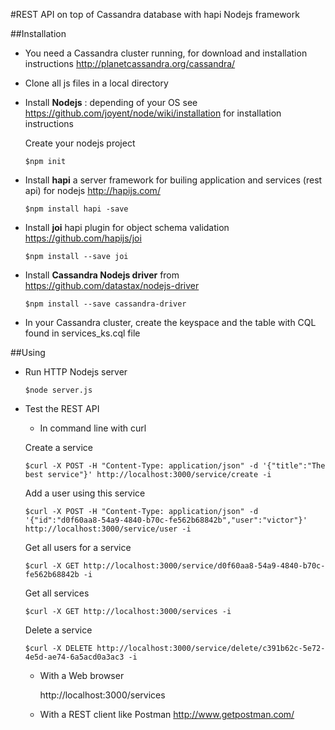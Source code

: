 
#REST API on top of Cassandra database with hapi Nodejs framework



##Installation

- You need a Cassandra cluster running, for download and installation instructions  http://planetcassandra.org/cassandra/

- Clone all js files in a local directory

- Install **Nodejs** : depending of your OS see https://github.com/joyent/node/wiki/installation for installation instructions

  Create your nodejs project
  ```
  $npm init
  ```


- Install **hapi** a server framework for builing application and services (rest api) for nodejs http://hapijs.com/

  ```
  $npm install hapi -save
  ```

- Install **joi** hapi plugin for object schema validation https://github.com/hapijs/joi

  ```
  $npm install --save joi
  ```

- Install **Cassandra Nodejs driver** from https://github.com/datastax/nodejs-driver
  ```
  $npm install --save cassandra-driver
  ```

- In your Cassandra cluster, create the keyspace and the table with CQL found in services_ks.cql file

##Using

- Run HTTP Nodejs server

  ```
  $node server.js
  ```

- Test the REST API

  - In command line with curl


  Create a service
  ```
  $curl -X POST -H "Content-Type: application/json" -d '{"title":"The best service"}' http://localhost:3000/service/create -i
  ```

  Add a user using this service
  ```  
  $curl -X POST -H "Content-Type: application/json" -d '{"id":"d0f60aa8-54a9-4840-b70c-fe562b68842b","user":"victor"}' http://localhost:3000/service/user -i
  ```

  Get all users for a service
  ```
  $curl -X GET http://localhost:3000/service/d0f60aa8-54a9-4840-b70c-fe562b68842b -i
  ```

  Get all services
  ```  
  $curl -X GET http://localhost:3000/services -i
  ```

  Delete a service
  ```
  $curl -X DELETE http://localhost:3000/service/delete/c391b62c-5e72-4e5d-ae74-6a5acd0a3ac3 -i
  ```

  - With a Web browser

      http://localhost:3000/services

  - With a REST client like Postman http://www.getpostman.com/
